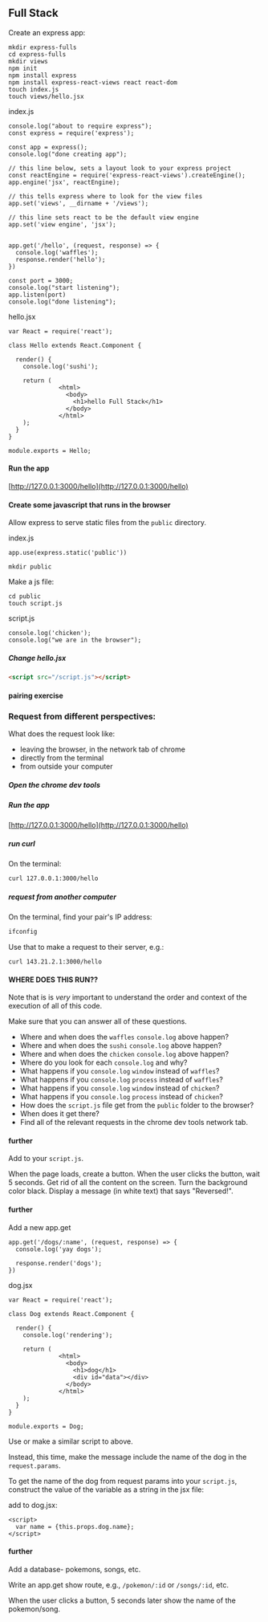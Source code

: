 ## Full Stack

Create an express app:

```
mkdir express-fulls
cd express-fulls
mkdir views
npm init
npm install express
npm install express-react-views react react-dom
touch index.js
touch views/hello.jsx
```


index.js
```
console.log("about to require express");
const express = require('express');

const app = express();
console.log("done creating app");

// this line below, sets a layout look to your express project
const reactEngine = require('express-react-views').createEngine();
app.engine('jsx', reactEngine);

// this tells express where to look for the view files
app.set('views', __dirname + '/views');

// this line sets react to be the default view engine
app.set('view engine', 'jsx');


app.get('/hello', (request, response) => {
  console.log('waffles');
  response.render('hello');
})

const port = 3000;
console.log("start listening");
app.listen(port)
console.log("done listening");
```

hello.jsx
```
var React = require('react');

class Hello extends React.Component {

  render() {
    console.log('sushi');

    return (
              <html>
                <body>
                  <h1>hello Full Stack</h1>
                </body>
              </html>
    );
  }
}

module.exports = Hello;
```


#### Run the app

[http://127.0.0.1:3000/hello](http://127.0.0.1:3000/hello)

#### Create some javascript that runs in the browser

Allow express to serve static files from the `public` directory.

index.js
```
app.use(express.static('public'))
```

```shell
mkdir public
```

Make a js file:
```
cd public
touch script.js
```

script.js
```
console.log('chicken');
console.log("we are in the browser");
```

##### Change hello.jsx
```html
<script src="/script.js"></script>
```

#### pairing exercise

### Request from different perspectives:
What does the request look like:
  - leaving the browser, in the network tab of chrome
  - directly from the terminal
  - from outside your computer

##### Open the chrome dev tools

##### Run the app

[http://127.0.0.1:3000/hello](http://127.0.0.1:3000/hello)


##### run curl

On the terminal:

```bash
curl 127.0.0.1:3000/hello
```

##### request from another computer

On the terminal, find your pair's IP address:
```bash
ifconfig
```

Use that to make a request to their server, e.g.:

```
curl 143.21.2.1:3000/hello
```

#### WHERE DOES THIS RUN??

Note that is is *very* important to understand the order and context of the execution of all of this code.

Make sure that you can answer all of these questions.

- Where and when does the `waffles` `console.log` above happen?
- Where and when does the `sushi` `console.log` above happen?
- Where and when does the `chicken` `console.log` above happen?
- Where do you look for each `console.log` and why?
- What happens if you `console.log` `window` instead of `waffles`?
- What happens if you `console.log` `process` instead of `waffles`?
- What happens if you `console.log` `window` instead of `chicken`?
- What happens if you `console.log` `process` instead of `chicken`?
- How does the `script.js` file get from the `public` folder to the browser?
- When does it get there?
- Find all of the relevant requests in the chrome dev tools network tab.



#### further
Add to your `script.js`.

When the page loads, create a button. When the user clicks the button, wait 5 seconds. Get rid of all the content on the screen. Turn the background color black. Display a message (in white text) that says "Reversed!".

#### further

Add a new app.get
```
app.get('/dogs/:name', (request, response) => {
  console.log('yay dogs');

  response.render('dogs');
})
```

dog.jsx
```
var React = require('react');

class Dog extends React.Component {

  render() {
    console.log('rendering');

    return (
              <html>
                <body>
                  <h1>dog</h1>
                  <div id="data"></div>
                </body>
              </html>
    );
  }
}

module.exports = Dog;
```

Use or make a similar script to above.

Instead, this time, make the message include the name of the dog in the `request.params`.

To get the name of the dog from request params into your `script.js`, construct the value of the variable as a string in the jsx file:

add to dog.jsx:
```
<script>
  var name = {this.props.dog.name};
</script>
```

#### further
Add a database- pokemons, songs, etc.

Write an app.get show route, e.g., `/pokemon/:id` or `/songs/:id`, etc.

When the user clicks a button, 5 seconds later show the name of the pokemon/song.

